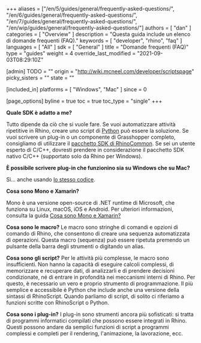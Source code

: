 +++
aliases = ["/en/5/guides/general/frequently-asked-questions/", "/en/6/guides/general/frequently-asked-questions/", "/en/7/guides/general/frequently-asked-questions/", "/en/wip/guides/general/frequently-asked-questions/"]
authors = [ "dan" ]
categories = [ "Overview" ]
description = "Questa guida include un elenco di domande frequenti (FAQ)."
keywords = [ "developer", "rhino", "faq" ]
languages = [ "All" ]
sdk = [ "General" ]
title = "Domande frequenti (FAQ)"
type = "guides"
weight = 4
override_last_modified = "2021-09-03T08:29:10Z"

[admin]
TODO = ""
origin = "http://wiki.mcneel.com/developer/scriptspage"
picky_sisters = ""
state = ""

[included_in]
platforms = [ "Windows", "Mac" ]
since = 0

[page_options]
byline = true
toc = true
toc_type = "single"
+++


**Quale SDK è adatto a me?**

Tutto dipende da ciò che si vuole fare.  Se vuoi automatizzare attività ripetitive in Rhino, creare uno script di [Python](/guides/#rhinopython) può essere la soluzione.  Se vuoi scrivere un plug-in o un componente di Grasshopper completo, consigliamo di utilizzare il [pacchetto SDK di RhinoCommon](/guides/rhinocommon/what-is-rhinocommon/).  Se sei un utente esperto di C/C++, dovresti prendere in considerazione il pacchetto SDK nativo C/C++ (supportato solo da Rhino per Windows).

**È possibile scrivere plug-in che funzionino sia su Windows che su Mac?**

Sì... anche usando [lo stesso codice](/guides/rhinocommon/what-is-rhinocommon/).

**Cosa sono Mono e Xamarin?**

Mono è una versione open-source di .NET runtime di Microsoft, che funziona su Linux, macOS, iOS e Android.  Per ulteriori informazioni, consulta la guida [Cosa sono Mono e Xamarin?](/guides/rhinocommon/what-are-mono-and-xamarin/) 

**Cosa sono le macro?**
Le macro sono stringhe di comandi e opzioni di comando di Rhino, che consentono di creare una sequenza automatizzata di operazioni.  Questa macro (sequenza) può essere ripetuta premendo un pulsante della barra degli strumenti o digitando un alias.

**Cosa sono gli script?**
Per le attività più complesse, le macro sono insufficienti.  Non hanno la capacità di eseguire calcoli complessi, di memorizzare e recuperare dati, di analizzarli e di prendere decisioni condizionate, né di entrare in profondità nei meccanismi interni di Rhino.  Per questo, è necessario un vero e proprio strumento di programmazione.  Il più semplice e accessibile è Python che include anche una versione della sintassi di RhinoScript.  Quando parliamo di script, di solito ci riferiamo a funzioni scritte con RhinoScript o Python.

**Cosa sono i plug-in?**
I plug-in sono strumenti ancora più sofisticati: si tratta di programmi informatici compilati che possono essere integrati in Rhino.  Questi possono andare da semplici funzioni di script a programmi complessi e completi per il rendering, l'animazione, la lavorazione, ecc.
